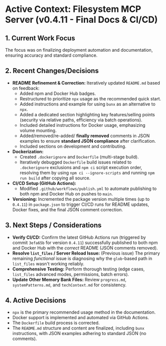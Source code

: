 # Active Context: Filesystem MCP Server (v0.4.11 - Final Docs & CI/CD)

## 1. Current Work Focus

The focus was on finalizing deployment automation and documentation, ensuring
accuracy and standard compliance.

## 2. Recent Changes/Decisions

- **README Refinement & Correction:** Iteratively updated `README.md` based on
  feedback:
  - Added npm and Docker Hub badges.
  - Restructured to prioritize `npx` usage as the recommended quick start.
  - Added instructions and example for using `bunx` as an alternative to `npx`.
  - Added a dedicated section highlighting key features/selling points (security
    via relative paths, efficiency via batch operations).
  - Included detailed instructions for Docker usage, emphasizing volume
    mounting.
  - Added/removed/re-added/ **finally removed** comments in JSON examples to
    ensure **standard JSON compliance** after clarification.
  - Included sections on development and contributing.
- **Dockerization:**
  - Created `.dockerignore` and `Dockerfile` (multi-stage build).
  - Iteratively debugged `Dockerfile` build issues related to `.dockerignore`
    exclusions and `npm ci` script execution order, resolving them by using
    `npm ci --ignore-scripts` and running `npm run build` after copying all
    source.
- **CI/CD Setup (GitHub Actions):**
  - Modified `.github/workflows/publish.yml` to automate publishing to both npm
    and Docker Hub on pushes to `main`.
- **Versioning:** Incremented the package version multiple times (up to
  `0.4.11`) in `package.json` to trigger CI/CD runs for README updates, Docker
  fixes, and the final JSON comment correction.

## 3. Next Steps / Considerations

- **Verify CI/CD:** Confirm the latest GitHub Actions run (triggered by commit
  `3efa65b` for version `0.4.11`) successfully published to both npm and Docker
  Hub with the _correct_ README (JSON comments removed).
- **Resolve `list_files` / Server Reload Issue:** (Previous issue) The primary
  remaining _functional_ issue is diagnosing why the `glob`-based path in
  `list_files` wasn't working reliably.
- **Comprehensive Testing:** Perform thorough testing (edge cases, `list_files`
  advanced modes, permissions, batch errors).
- **Update Other Memory Bank Files:** Review `progress.md`, `systemPatterns.md`,
  and `techContext.md` for consistency.

## 4. Active Decisions

- `npx` is the primary recommended usage method in the documentation.
- Docker support is implemented and automated via GitHub Actions.
- The `Dockerfile` build process is corrected.
- The `README.md` structure and content are finalized, including `bunx`
  instructions, with JSON examples adhering to standard JSON (no comments).
